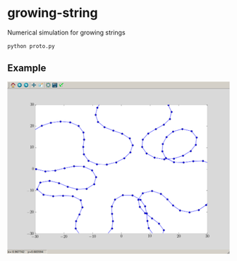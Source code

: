 # growing-string
Numerical simulation for growing strings

```py
python proto.py
```

## Example

![screenshot](./img/screen_001.png)

